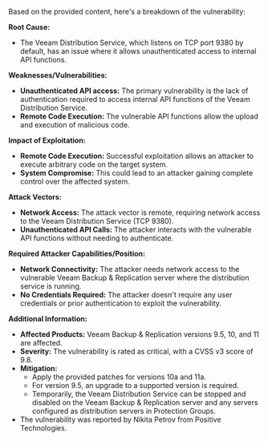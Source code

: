 Based on the provided content, here's a breakdown of the vulnerability:

**Root Cause:**

*   The Veeam Distribution Service, which listens on TCP port 9380 by default, has an issue where it allows unauthenticated access to internal API functions.

**Weaknesses/Vulnerabilities:**

*   **Unauthenticated API access:** The primary vulnerability is the lack of authentication required to access internal API functions of the Veeam Distribution Service.
*   **Remote Code Execution:**  The vulnerable API functions allow the upload and execution of malicious code.

**Impact of Exploitation:**

*   **Remote Code Execution:** Successful exploitation allows an attacker to execute arbitrary code on the target system.
*   **System Compromise:** This could lead to an attacker gaining complete control over the affected system.

**Attack Vectors:**

*   **Network Access:** The attack vector is remote, requiring network access to the Veeam Distribution Service (TCP 9380).
*   **Unauthenticated API Calls:** The attacker interacts with the vulnerable API functions without needing to authenticate.

**Required Attacker Capabilities/Position:**

*   **Network Connectivity:**  The attacker needs network access to the vulnerable Veeam Backup & Replication server where the distribution service is running.
*   **No Credentials Required:** The attacker doesn't require any user credentials or prior authentication to exploit the vulnerability.

**Additional Information:**

*   **Affected Products:** Veeam Backup & Replication versions 9.5, 10, and 11 are affected.
*   **Severity:** The vulnerability is rated as critical, with a CVSS v3 score of 9.8.
*   **Mitigation:**
    *   Apply the provided patches for versions 10a and 11a.
    *   For version 9.5, an upgrade to a supported version is required.
    *   Temporarily, the Veeam Distribution Service can be stopped and disabled on the Veeam Backup & Replication server and any servers configured as distribution servers in Protection Groups.
* The vulnerability was reported by Nikita Petrov from Positive Technologies.